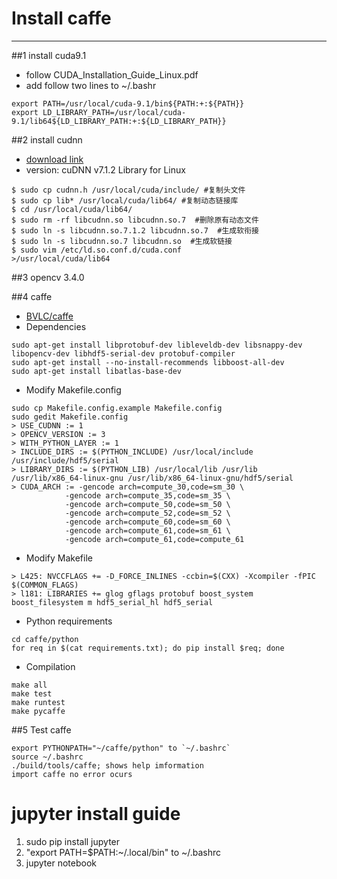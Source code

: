 # Install caffe
---
##1 install cuda9.1
* follow CUDA_Installation_Guide_Linux.pdf
* add follow two lines to ~/.bashr
```shell 
export PATH=/usr/local/cuda-9.1/bin${PATH:+:${PATH}}
export LD_LIBRARY_PATH=/usr/local/cuda-9.1/lib64${LD_LIBRARY_PATH:+:${LD_LIBRARY_PATH}} 
```

##2 install cudnn
* [download link](https://developer.nvidia.com/rdp/cudnn-download)
* version: cuDNN v7.1.2 Library for Linux
```shell
$ sudo cp cudnn.h /usr/local/cuda/include/ #复制头文件
$ sudo cp lib* /usr/local/cuda/lib64/ #复制动态链接库
$ cd /usr/local/cuda/lib64/
$ sudo rm -rf libcudnn.so libcudnn.so.7  #删除原有动态文件
$ sudo ln -s libcudnn.so.7.1.2 libcudnn.so.7  #生成软衔接
$ sudo ln -s libcudnn.so.7 libcudnn.so  #生成软链接
$ sudo vim /etc/ld.so.conf.d/cuda.conf
>/usr/local/cuda/lib64
```

##3 opencv 3.4.0

##4 caffe
* [BVLC/caffe](https://github.com/BVLC/caffe)
* Dependencies
```shell
sudo apt-get install libprotobuf-dev libleveldb-dev libsnappy-dev libopencv-dev libhdf5-serial-dev protobuf-compiler
sudo apt-get install --no-install-recommends libboost-all-dev
sudo apt-get install libatlas-base-dev
```
* Modify Makefile.config
```shell
sudo cp Makefile.config.example Makefile.config
sudo gedit Makefile.config
> USE_CUDNN := 1
> OPENCV_VERSION := 3
> WITH_PYTHON_LAYER := 1
> INCLUDE_DIRS := $(PYTHON_INCLUDE) /usr/local/include /usr/include/hdf5/serial
> LIBRARY_DIRS := $(PYTHON_LIB) /usr/local/lib /usr/lib /usr/lib/x86_64-linux-gnu /usr/lib/x86_64-linux-gnu/hdf5/serial
> CUDA_ARCH := -gencode arch=compute_30,code=sm_30 \
            -gencode arch=compute_35,code=sm_35 \  
            -gencode arch=compute_50,code=sm_50 \  
            -gencode arch=compute_52,code=sm_52 \  
            -gencode arch=compute_60,code=sm_60 \  
            -gencode arch=compute_61,code=sm_61 \  
            -gencode arch=compute_61,code=compute_61 
```

* Modify Makefile
```shell
> L425: NVCCFLAGS += -D_FORCE_INLINES -ccbin=$(CXX) -Xcompiler -fPIC $(COMMON_FLAGS)
> l181: LIBRARIES += glog gflags protobuf boost_system boost_filesystem m hdf5_serial_hl hdf5_serial
```

* Python requirements
```shell
cd caffe/python
for req in $(cat requirements.txt); do pip install $req; done
```

* Compilation
```shell
make all
make test
make runtest
make pycaffe
```

##5 Test caffe
```shell
export PYTHONPATH="~/caffe/python" to `~/.bashrc`
source ~/.bashrc
./build/tools/caffe; shows help imformation
import caffe no error ocurs
``` 

# jupyter install guide
1. sudo pip install jupyter
2. "export PATH=$PATH:~/.local/bin" to ~/.bashrc
3. jupyter notebook 
